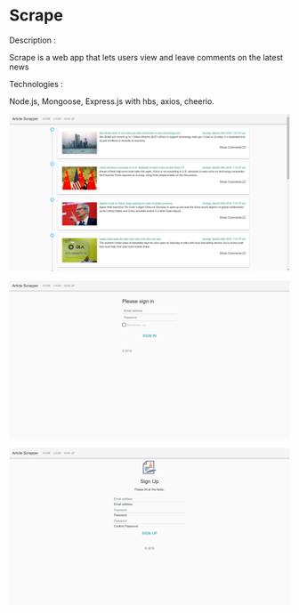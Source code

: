 # Scrape

Description :

Scrape is a web app that lets users view and leave comments on the latest news

Technologies :

Node.js, Mongoose, Express.js with hbs, axios, cheerio.


![](image/Screenshot1.png)

![](image/Screenshot2.png)

![](image/Screenshot3.png)

